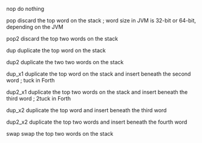 nop     do nothing

pop     discard the top word on the stack ; word size in JVM is 32-bit or 64-bit, depending on the JVM

pop2    discard the top two words on the stack

dup     duplicate the top word on the stack

dup2    duplicate the two two words on the stack

dup_x1  duplicate the top word on the stack and insert beneath the second word ; tuck in Forth

dup2_x1 duplicate the top two words on the stack and insert beneath the third word ; 2tuck in Forth

dup_x2  duplicate the top word and insert beneath the third word

dup2_x2 duplicate the top two words and insert beneath the fourth word

swap    swap the top two words on the stack